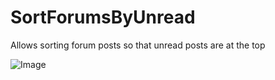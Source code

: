 # SortForumsByUnread

Allows sorting forum posts so that unread posts are at the top

![Image](https://github.com/user-attachments/assets/5dc9a20f-a7b8-41b5-9743-28c314f4ad6d)
